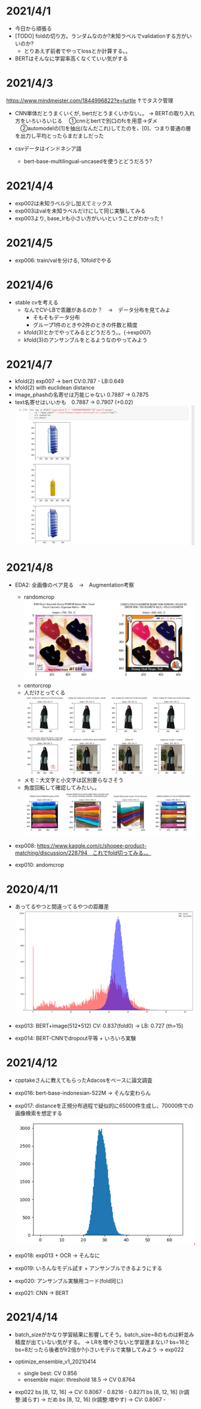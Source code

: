 # 2021/4/1
* 今日から頑張る
* [TODO] foldの切り方。ランダムなのか?未知ラベルでvalidationする方がいいのか?
    * とりあえず前者でやってlossとか計算する。。
* BERTはそんなに学習率高くなくていい気がする

# 2021/4/3
https://www.mindmeister.com/1844996822?e=turtle
↑でタスク管理

* CNN単体だとうまくいくが, bertだとうまくいかない。。
 -> BERTの取り入れ方をいろいろいじる
  　①cnnとbertで別口のfcを用意→ダメ
  　②automodelの[1]を抽出(なんだこれ)してたのを、[0]、つまり普通の層を出力し平均とったらまだましだった
  

* csvデータはインドネシア語
    * bert-base-multilingual-uncasedを使うとどうだろう?

# 2021/4/4
* exp002は未知ラベル少し加えてミックス
* exp003はvalを未知ラベルだけにして同じ実験してみる
* exp003より, base_lrも小さい方がいいということがわかった！

# 2021/4/5
* exp006: train/valを分ける, 10foldでやる

# 2021/4/6
* stable cvを考える
  * なんでCV-LBで乖離があるのか？　→　データ分布を見てみよ
    * そもそもデータ分布
    * グループ1件のときや2件のときの件数と精度
  * kfold(3)とかでやってみるとどうだろう。。(->exp007)
  * kfold(3)のアンサンブルをとるようなのやってみよう

# 2021/4/7
* kfold(2) exp007 -> bert CV:0.787 - LB:0.649
* kfold(2) with euclidean distance
* image_phashの名寄せは万能じゃない 0.7887 -> 0.7875
* text名寄せはいいかも　0.7887 -> 0.7907 (+0.02)
![img.png](img.png)


# 2021/4/8
* EDA2: 全画像のペア見る　→　Augmentation考察
  * randomcrop
    ![img_1.png](img_1.png)
  * centorcrop
  * 人だけとってくる
    ![img_2.png](img_2.png)
  * メモ：大文字と小文字は区別要らなさそう
  * 角度回転して確認してみたい。。
    ![img_3.png](img_3.png)
  
* exp008: https://www.kaggle.com/c/shopee-product-matching/discussion/228794　これでfold切ってみる。。

* exp010: andomcrop

# 2020/4/11
* あってるやつと間違ってるやつの距離差
![img_4.png](img_4.png)
  
* exp013: BERT+image(512*512)
  CV: 0.837(fold0) -> LB: 0.727 (th=15)
* exp014: BERT-CNNでdropout平等 + いろいろ実験

# 2021/4/12
* cpptakeさんに教えてもらったAdacosをベースに論文調査
* exp016: bert-base-indonesian-522M -> そんな変わらん

* exp017: distanceを正規分布過程で疑似的に65000件生成し、70000件での画像検索を想定する
![img_5.png](img_5.png)
  
* exp018: exp013 + OCR -> そんなに

* exp019: いろんなモデル試す + アンサンブルできるようにする
* exp020: アンサンブル実験用コード(fold同じ)
* exp021: CNN -> BERT

# 2021/4/14
* batch_sizeがかなり学習結果に影響してそう。batch_size=8のものは軒並み精度が出ていない気がする。
  -> LRを増やさないと学習進まない? bs=16とbs=8だったら後者がlr2倍か?小さいモデルで実験してみよう
  -> exp022
  
* optimize_ensemble_v1_20210414
  * single best: CV 0.856
  * ensemble major: threshold 18.5 -> CV 0.8764
  
* exp022
  bs [8, 12, 16] -> CV: 0.8067 - 0.8216 - 0.8271
  bs [8, 12, 16] (lr調整:減らす) -> だめ
  bs [8, 12, 16] (lr調整:増やす) -> CV: 0.8067 -
  
